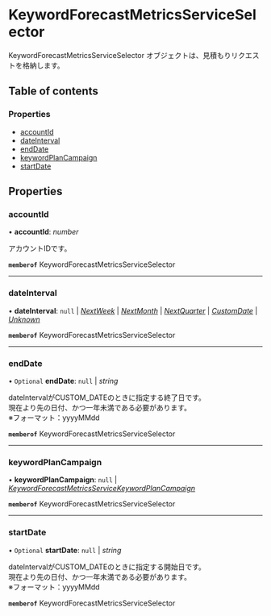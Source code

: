 # KeywordForecastMetricsServiceSelector


<div lang=\"ja\">KeywordForecastMetricsServiceSelector オブジェクトは、見積もりリクエストを格納します。</div> 

## Table of contents

### Properties

- [accountId](keywordforecastmetricsserviceselector.md#accountid)
- [dateInterval](keywordforecastmetricsserviceselector.md#dateinterval)
- [endDate](keywordforecastmetricsserviceselector.md#enddate)
- [keywordPlanCampaign](keywordforecastmetricsserviceselector.md#keywordplancampaign)
- [startDate](keywordforecastmetricsserviceselector.md#startdate)

## Properties

### accountId

• **accountId**: *number*

<div lang=\"ja\">アカウントIDです。</div> 

**`memberof`** KeywordForecastMetricsServiceSelector

___

### dateInterval

• **dateInterval**: ``null`` \| [*NextWeek*](./enums/keywordforecastmetricsservicedateinterval.md#nextweek) \| [*NextMonth*](./enums/keywordforecastmetricsservicedateinterval.md#nextmonth) \| [*NextQuarter*](./enums/keywordforecastmetricsservicedateinterval.md#nextquarter) \| [*CustomDate*](./enums/keywordforecastmetricsservicedateinterval.md#customdate) \| [*Unknown*](./enums/keywordforecastmetricsservicedateinterval.md#unknown)

**`memberof`** KeywordForecastMetricsServiceSelector

___

### endDate

• `Optional` **endDate**: ``null`` \| *string*

<div lang=\"ja\">dateIntervalがCUSTOM_DATEのときに指定する終了日です。<br> 現在より先の日付、かつ一年未満である必要があります。<br> ※フォーマット：yyyyMMdd</div> 

**`memberof`** KeywordForecastMetricsServiceSelector

___

### keywordPlanCampaign

• **keywordPlanCampaign**: ``null`` \| [*KeywordForecastMetricsServiceKeywordPlanCampaign*](keywordforecastmetricsservicekeywordplancampaign.md)

**`memberof`** KeywordForecastMetricsServiceSelector

___

### startDate

• `Optional` **startDate**: ``null`` \| *string*

<div lang=\"ja\">dateIntervalがCUSTOM_DATEのときに指定する開始日です。<br> 現在より先の日付、かつ一年未満である必要があります。<br> ※フォーマット：yyyyMMdd</div> 

**`memberof`** KeywordForecastMetricsServiceSelector
